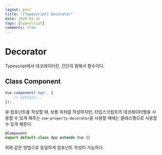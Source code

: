 ```yaml
---
layout: post
title: "[Typescript] Decorator"
date: 2020-03-31
tags: [Typescript]
comments: true
---
```


# Decorator

Typescript에서 데코레이터란, 간단히 말해서 함수이다.

## Class Component

```javascript
Vue.component('App', {
    // options...
});
```

뷰 컴포넌트를 작성할 때, 보통 위처럼 작성하지만, 타입스크립트의 데코레이터형을 사용할 수 있게 해주는 `vue-property-decorator`을 사용할 때에는 클래스형으로 사용할 수 있게 해준다.

```javascript
@Component
export default class App extends Vue {}
```

위와 같은 방법으로 동일하게 컴포넌트 작성이 가능하다.
